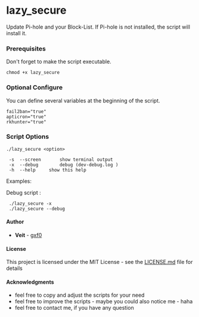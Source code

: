 # lazy_secure

Update Pi-hole and your Block-List.
If Pi-hole is not installed, the script will install it.

### Prerequisites

Don't forget to make the script executable.
```
chmod +x lazy_secure
```

### Optional Configure

You can define several variables at the beginning of the script.

```
fail2ban="true"
apticron="true"
rkhunter="true"
```

### Script Options

```
./lazy_secure <option>

 -s  --screen		show terminal output
 -x  --debug		debug (dev-debug.log )
 -h  --help		show this help
```

Examples:

Debug script :
```
 ./lazy_secure -x
 ./lazy_secure --debug
```

#### Author

* **Veit** - [gxf0](https://github.com/gxf0)

#### License

This project is licensed under the MIT License - see the [LICENSE.md](LICENSE.md) file for details

#### Acknowledgments

* feel free to copy and adjust the scripts for your need
* feel free to improve the scripts - maybe you could also notice me - haha
* feel free to contact me, if you have any question
